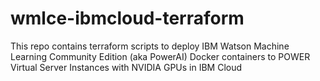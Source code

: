 # wmlce-ibmcloud-terraform
This repo contains terraform scripts to deploy  IBM Watson Machine Learning Community Edition (aka PowerAI) Docker containers to POWER Virtual Server Instances with NVIDIA GPUs in IBM Cloud
